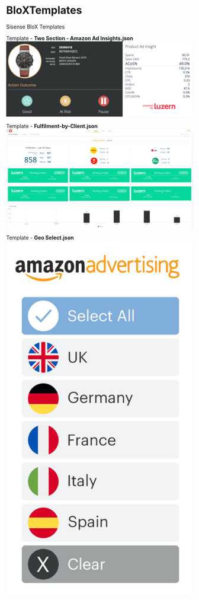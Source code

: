 # BloXTemplates
Sisense BloX Templates

Template - __Two Section - Amazon Ad Insights.json__
![Two Section - Amazon Ad Insights.json](https://github.com/ConorLuzern/BloXTemplates/blob/master/Amz%20Ad%20Insights.png)


Template - __Fulfilment-by-Client.json__
![Fulfilment-by-Client.json](https://github.com/ConorLuzern/BloXTemplates/blob/master/Fulfilment%20Screen-%20Luzern.png)


Template - __Geo Select.json__
![Geo Selector](https://github.com/ConorLuzern/BloXTemplates/blob/master/Geo_Select.png)
